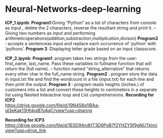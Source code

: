 # Neural-Networks-deep-learning
**ICP_1.ipynb**:
     **Program1**:Giving “Python” as a list of characters from console as input , delete the 2 characters, reverse the
                  resultant string and print it.
                  – Giving two numbers as input and performing arithmeticoperations(addition,substraction,multiplication,divison)
    **Program2** : accepts a sentenceas input  and replace each occurrence of ‘python’ with ‘pythons’.
    **Program 3** :Displaying letter grade based on an input classscore.

**ICP_2.ipynb**:
     **Program1**: program takes two strings from the user: first_name, last_name. Pass these variables to
                    fullname function that will return the (full name).
                  –  function named “string_alternative” that returns every other char in the full_name string.
    **Program2** : program store the data in input.txt file and find the wordcount in a file (input.txt) for each line and then 
                    print the output.
    **Program 3** : program reads heights (inches.) of customers into a list and convert these heights to centimeters in a 
                    separate list using Nested Interactive loop and List comprehensions.
**Recording for ICP2**  
https://drive.google.com/file/d/19N458q1lBAa-gI3eKak13HhkjxB7oAqC/view?usp=sharing

**Recording for ICP3**
https://drive.google.com/file/d/1ESD94ndHT3D6PoB7f2YHZYSf9gNUTklm/view?usp=drive_link





